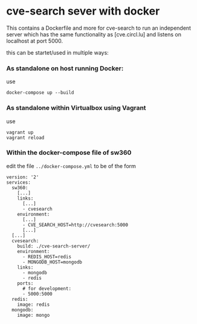# cve-search sever with docker

This contains a Dockerfile and more for cve-search to run an independent server
which has the same functionality as [cve.circl.lu] and listens on localhost at
port 5000.

this can be startet/used in multiple ways:
### As standalone on host running Docker:
use
```
docker-compose up --build
```

### As standalone within Virtualbox using Vagrant
use
```
vagrant up
vagrant reload
```

### Within the docker-compose file of sw360
edit the file `../docker-compose.yml` to be of the form
```
version: '2'
services:
  sw360:
    [...]
    links:
      [...]
      - cvesearch
    environment:
      [...]
      - CVE_SEARCH_HOST=http://cvesearch:5000
      [...]
  [...]
  cvesearch:
    build: ./cve-search-server/
    environment:
      - REDIS_HOST=redis
      - MONGODB_HOST=mongodb
    links:
      - mongodb
      - redis
    ports:
      # for development:
      - 5000:5000
  redis:
    image: redis
  mongodb:
    image: mongo
```
